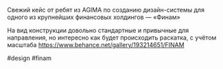 
Свежий кейс от ребят из AGIMA по созданию дизайн-системы для одного из крупнейших финансовых холдингов — «Финам»

На вид конструкции довольно стандартные и привычные для направления, но интересно как будет происходить раскатка, с учётом масштаба https://www.behance.net/gallery/193214651/FINAM

#design #finam 